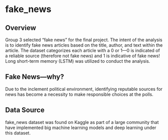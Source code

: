 # fake_news

## Overview
Group 3 selected “fake news” for the final project. The intent of the analysis is to identify fake news articles based on the title, author, and text within the article. The dataset categorizes each article with a 0 or 1—0 is indicated of a reliable source (therefore not fake news) and 1 is indicative of fake news! Long short-term memory (LSTM) was utilized to conduct the analysis. 

## Fake News—why?
Due to the inclement political environment, identifying reputable sources for news has become a necessity to make responsible choices at the polls.

## Data Source
fake_news dataset was found on Kaggle as part of a large community that have implemented big machine learning models and deep learning under this dataset.
